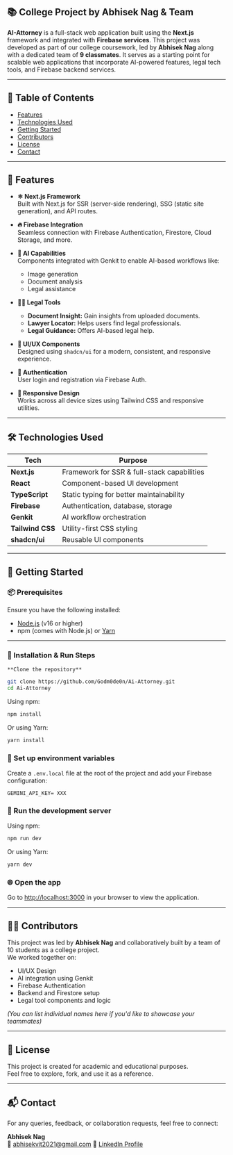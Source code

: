 ## 📚 College Project by Abhisek Nag & Team

**AI-Attorney** is a full-stack web application built using the **Next.js** framework and integrated with **Firebase services**. This project was developed as part of our college coursework, led by **Abhisek Nag** along with a dedicated team of **9 classmates**. It serves as a starting point for scalable web applications that incorporate AI-powered features, legal tech tools, and Firebase backend services.

---

## 📑 Table of Contents

- [Features](#features)
- [Technologies Used](#technologies-used)
- [Getting Started](#getting-started)
- [Contributors](#contributors)
- [License](#license)
- [Contact](#contact)

---

## 🧩 Features

- **⚛️ Next.js Framework**  
  Built with Next.js for SSR (server-side rendering), SSG (static site generation), and API routes.

- **🔥 Firebase Integration**  
  Seamless connection with Firebase Authentication, Firestore, Cloud Storage, and more.

- **🧠 AI Capabilities**  
  Components integrated with Genkit to enable AI-based workflows like:
  - Image generation  
  - Document analysis  
  - Legal assistance

- **🧑‍⚖️ Legal Tools**  
  - **Document Insight:** Gain insights from uploaded documents.  
  - **Lawyer Locator:** Helps users find legal professionals.  
  - **Legal Guidance:** Offers AI-based legal help.

- **🧩 UI/UX Components**  
  Designed using `shadcn/ui` for a modern, consistent, and responsive experience.

- **🔐 Authentication**  
  User login and registration via Firebase Auth.

- **📱 Responsive Design**  
  Works across all device sizes using Tailwind CSS and responsive utilities.

---

## 🛠️ Technologies Used

| Tech             | Purpose                                   |
|------------------|-------------------------------------------|
| **Next.js**      | Framework for SSR & full-stack capabilities |
| **React**        | Component-based UI development            |
| **TypeScript**   | Static typing for better maintainability  |
| **Firebase**     | Authentication, database, storage         |
| **Genkit**       | AI workflow orchestration                 |
| **Tailwind CSS** | Utility-first CSS styling                 |
| **shadcn/ui**    | Reusable UI components                    |

---

## 🚀 Getting Started

### 📦 Prerequisites

Ensure you have the following installed:

- [Node.js](https://nodejs.org/) (v16 or higher)
- npm (comes with Node.js) or [Yarn](https://classic.yarnpkg.com/lang/en/)

---

### 🧪 Installation & Run Steps

    **Clone the repository**

   ```bash
   git clone https://github.com/Godm0de0n/Ai-Attorney.git
   cd Ai-Attorney
   ```
Using npm:

```bash
npm install
```

Or using Yarn:

```bash
yarn install
```

### 🔐 Set up environment variables

Create a `.env.local` file at the root of the project and add your Firebase configuration:

```env
GEMINI_API_KEY= XXX
```

### 🚀 Run the development server

Using npm:

```bash
npm run dev
```

Or using Yarn:

```bash
yarn dev
```

### 🌐 Open the app

Go to [http://localhost:3000](http://localhost:3000) in your browser to view the application.

---

## 👨‍💻 Contributors

This project was led by **Abhisek Nag** and collaboratively built by a team of 10 students as a college project.  
We worked together on:

- UI/UX Design  
- AI integration using Genkit  
- Firebase Authentication  
- Backend and Firestore setup  
- Legal tool components and logic

*(You can list individual names here if you'd like to showcase your teammates)*

---

## 📜 License

This project is created for academic and educational purposes.  
Feel free to explore, fork, and use it as a reference.

---

## 📬 Contact

For any queries, feedback, or collaboration requests, feel free to connect:

**Abhisek Nag**  
📧 abhisekvit2021@gmail.com
📍 [LinkedIn Profile](https://www.linkedin.com/in/abh1s3k/)
